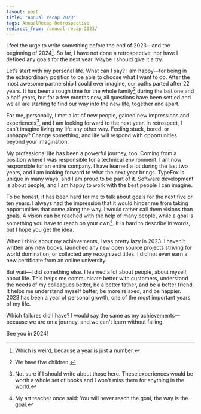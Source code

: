 ```yaml
---
layout: post
title: "Annual recap 2023"
tags: AnnualRecap Retrospective
redirect_from: /annual-recap-2023/
---
```


I feel the urge to write something before the end of 2023&mdash;and the beginning of 2024[^1]. So far, I have not done a retrospective, nor have I defined any goals for the next year. Maybe I should give it a try.

Let’s start with my personal life. What can I say? I am happy&mdash;for being in the extraordinary position to be able to choose what I want to do. After the most awesome partnership I could ever imagine, our paths parted after 22 years. It has been a rough time for the whole family[^2] during the last one and a half years, but for a few months now, all questions have been settled and we all are starting to find our way into the new life, together and apart.

For me, personally, I met a lot of new people, gained new impressions and experiences[^3], and I am looking forward to the next year. In retrospect, I can't imagine living my life any other way. Feeling stuck, bored, or unhappy? Change something, and life will respond with opportunities beyond your imagination.

My professional life has been a powerful journey, too. Coming from a position where I was responsible for a technical environment, I am now responsible for an entire company. I have learned a lot during the last two years, and I am looking forward to what the next year brings. TypeFox is unique in many ways, and I am proud to be part of it. Software development is about people, and I am happy to work with the best people I can imagine.

To be honest, it has been hard for me to talk about goals for the next five or ten years. I always had the impression that it would hinder me from taking opportunities that come along the way. I would rather call them visions than goals. A vision can be reached with the help of many people, while a goal is something you have to reach on your own[^4]. It is hard to describe in words, but I hope you get the idea.

When I think about my achievements, I was pretty lazy in 2023. I haven't written any new books, launched any new open source projects striving for world domination, or collected any recognized titles. I did not even earn a new certificate from an online university.

But wait&mdash;I did something else. I learned a lot about people, about myself, about life. This helps me communicate better with customers, understand the needs of my colleagues better, be a better father, and be a better friend. It helps me understand myself better, be more relaxed, and be happier. 2023 has been a year of personal growth, one of the most important years of my life.

Which failures did I have? I would say the same as my achievements&mdash;because we are on a journey, and we can't learn without failing.

See you in 2024!

[^1]: Which is weird, because a year is just a number.
[^2]: We have five children.
[^3]: Not sure if I should write about those here. These experiences would be worth a whole set of books and I won't miss them for anything in the world.
[^4]: My art teacher once said: You will never reach the goal, the way is the goal.
